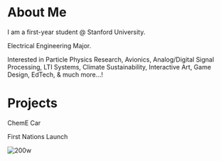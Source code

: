 # About Me
I am a first-year student @ Stanford University. 

Electrical Engineering Major.

Interested in Particle Physics Research, Avionics, Analog/Digital Signal Processing, LTI Systems, Climate Sustainability, Interactive Art, Game Design, EdTech, & much more...!


# Projects 

ChemE Car 

First Nations Launch


![200w](https://github.com/user-attachments/assets/45355552-cfde-41ea-b8a9-4190ae04bd1e)





